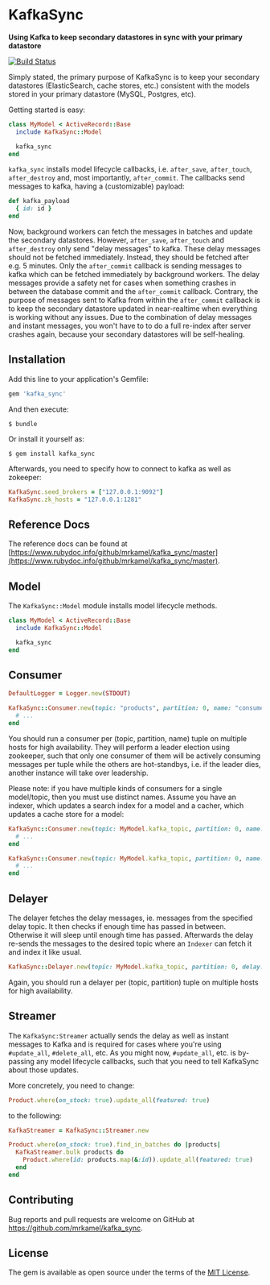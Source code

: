 # KafkaSync

**Using Kafka to keep secondary datastores in sync with your primary datastore**

[![Build Status](https://secure.travis-ci.org/mrkamel/kafka_sync.png?branch=master)](http://travis-ci.org/mrkamel/kafka_sync)

Simply stated, the primary purpose of KafkaSync is to keep your secondary
datastores (ElasticSearch, cache stores, etc.) consistent with the models
stored in your primary datastore (MySQL, Postgres, etc).

Getting started is easy:

```ruby
class MyModel < ActiveRecord::Base
  include KafkaSync::Model

  kafka_sync
end
```

`kafka_sync` installs model lifecycle callbacks, i.e. `after_save`,
`after_touch`, `after_destroy` and, most importantly, `after_commit`. The
callbacks send messages to kafka, having a (customizable) payload:

```ruby
def kafka_payload
  { id: id }
end
```

Now, background workers can fetch the messages in batches and update the
secondary datastores. However, `after_save`, `after_touch` and `after_destroy`
only send "delay messages" to kafka. These delay messages should not be fetched
immediately. Instead, they should be fetched after e.g. 5 minutes. Only the
`after_commit` callback is sending messages to kafka which can be fetched
immediately by background workers. The delay messages provide a safety net for
cases when something crashes in between the database commit and the
`after_commit` callback. Contrary, the purpose of messages sent to Kafka from
within the `after_commit` callback is to keep the secondary datastore updated
in near-realtime when everything is working without any issues. Due to the
combination of delay messages and instant messages, you won't have to to do a
full re-index after server crashes again, because your secondary datastores
will be self-healing.

## Installation

Add this line to your application's Gemfile:

```ruby
gem 'kafka_sync'
```

And then execute:

    $ bundle

Or install it yourself as:

    $ gem install kafka_sync

Afterwards, you need to specify how to connect to kafka as well as zokeeper:

```ruby
KafkaSync.seed_brokers = ["127.0.0.1:9092"]
KafkaSync.zk_hosts = "127.0.0.1:1281"
```

## Reference Docs

The reference docs can be found at
[https://www.rubydoc.info/github/mrkamel/kafka_sync/master](https://www.rubydoc.info/github/mrkamel/kafka_sync/master).


## Model

The `KafkaSync::Model` module installs model lifecycle methods.

```ruby
class MyModel < ActiveRecord::Base
  include KafkaSync::Model

  kafka_sync
end
```

## Consumer

```ruby
DefaultLogger = Logger.new(STDOUT)

KafkaSync::Consumer.new(topic: "products", partition: 0, name: "consumer", logger: DefaultLogger).run do |messages|
  # ...
end
```

You should run a consumer per (topic, partition, name) tuple on multiple hosts
for high availability. They will perform a leader election using zookeeper,
such that only one consumer of them will be actively consuming messages per
tuple while the others are hot-standbys, i.e. if the leader dies, another
instance will take over leadership.

Please note: if you have multiple kinds of consumers for a single model/topic,
then you must use distinct names. Assume you have an indexer, which updates a
search index for a model and a cacher, which updates a cache store for a model:

```ruby
KafkaSync::Consumer.new(topic: MyModel.kafka_topic, partition: 0, name: "indexer", logger: DefaultLogger).run do |messages|
  # ...
end

KafkaSync::Consumer.new(topic: MyModel.kafka_topic, partition: 0, name: "cacher", logger: DefaultLogger).run do |messages|
  # ...
end
```

## Delayer

The delayer fetches the delay messages, ie. messages from the specified delay topic.
It then checks if enough time has passed in between. Otherwise it will sleep until
enough time has passed. Afterwards the delay re-sends the messages to the desired
topic where an `Indexer` can fetch it and index it like usual.

```ruby
KafkaSync::Delayer.new(topic: MyModel.kafka_topic, partition: 0, delay: 300, logger: DefaultLogger).run
```

Again, you should run a delayer per (topic, partition) tuple on multiple hosts
for high availability.

## Streamer

The `KafkaSync:Streamer` actually sends the delay as well as instant messages
to Kafka and is required for cases where you're using `#update_all`,
`#delete_all`, etc. As you might now, `#update_all`, etc. is by-passing any
model lifecycle callbacks, such that you need to tell KafkaSync about those
updates.

More concretely, you need to change:

```ruby
Product.where(on_stock: true).update_all(featured: true)
```

to the following:

```ruby
KafkaStreamer = KafkaSync::Streamer.new

Product.where(on_stock: true).find_in_batches do |products|
  KafkaStreamer.bulk products do
    Product.where(id: products.map(&:id)).update_all(featured: true)
  end
end
```

## Contributing

Bug reports and pull requests are welcome on GitHub at https://github.com/mrkamel/kafka_sync.

## License

The gem is available as open source under the terms of the [MIT License](http://opensource.org/licenses/MIT).
